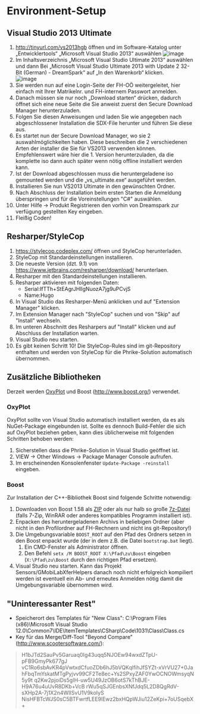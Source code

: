 # Environment-Setup
## Visual Studio 2013 Ultimate
1.	http://tinyurl.com/vs2013hgb öffnen und im Software-Katalog unter „Entwicklertools“ „Microsoft Visual Studio 2013“ auswählen
![image](https://gitlab.com/uploads/OperationPhrike/phrike/0a42ddb03a/image.png)
2.	Im Inhaltsverzeichnis „Microsoft Visual Studio Ultimate 2013“ auswählen und dann Bei „Microsoft Visual Studio Ultimate 2013 with Update 2 32-Bit (German) - DreamSpark“ auf „In den Warenkorb“ klicken.  
![image](https://gitlab.com/uploads/OperationPhrike/phrike/99af93490d/image.png)
3.	Sie werden nun auf eine Login-Seite der FH-OÖ weitergeleitet, hier einfach mit Ihrer Matrikelnr. und FH-internem Passwort anmelden. 
4.	Danach müssen sie nur noch „Download starten“ drücken, dadurch öffnet sich eine neue Seite die Sie anweist zuerst den Secure Download Manager herunterzuladen.
5.	Folgen Sie diesen Anweisungen und laden Sie wie angegeben nach abgeschlossener Installation die SDX-File herunter und führen Sie diese aus.
6.	Es startet nun der Secure Download Manager, wo sie 2 auswahlmöglichkeiten haben. Diese beschreiben die 2 verschiedenen Arten der installer die Sie für VS2013 verwenden können. Empfehlenswert wäre hier die 1. Version herunterzuladen, da die komplette iso dann auch später wenn nötig offline installiert werden kann. 
7.	Ist der Download abgeschlossen muss die heruntergeladene iso gemounted werden und die „vs_ultimate.exe“ ausgeführt werden.
8.	Installieren Sie nun VS2013 Ultimate in den gewünschten Ordner. 
9.	Nach Abschluss der Installation beim ersten Starten die Anmeldung überspringen und für die Voreinstellungen "C#" auswählen.
10.	Unter Hilfe -> Produkt Registrieren den vorhin von Dreamspark zur verfügung gestellten Key eingeben. 
11.	Fleißig Coden!

## Resharper/StyleCop
1. https://stylecop.codeplex.com/ öffnen und StyleCop herunterladen.
2. StyleCop mit Standardeinstellungen installieren.
3. Die neueste Version (dzt. 9.1) von https://www.jetbrains.com/resharper/download/ herunterlaen.
4. Resharper mit den Standardeinstellungen installieren.
5. Resharper aktivieren mit folgenden Daten:
    * Serial:IfTTh+StEAgrJHllgNuozA7jg9uPCvjS
    * Name:Hugo
6. In Visual Studio das Resharper-Menü anklicken und auf "Extension Manager" klicken. 
7. Im Extension Manager nach "StyleCop" suchen und von "Skip" auf "Install" wechseln. 
8. Im unteren Abschnitt des Resharpers auf "Install" klicken und auf Abschluss der Installation warten.
9. Visual Studio neu starten.
10. Es gibt keinen Schritt 10! Die StyleCop-Rules sind im
    git-Repository enthalten und werden von StyleCop für die
    Phrike-Solution automatisch übernommen.

## Zusätzliche Bibliotheken
Derzeit werden [OxyPlot](http://oxyplot.org/) und Boost (http://www.boost.org/) verwendet.

### OxyPlot

OxyPlot sollte von Visual Studio automatisch installiert werden, da es als NuGet-Package eingebunden
ist. Sollte es dennoch Build-Fehler die sich auf OxyPlot beziehen geben, kann dies üblicherweise mit
folgenden Schritten behoben werden:

1. Sicherstellen dass die Phrike-Solution in Visual Studio geöffnet ist.
2. VIEW -> Other Windows -> Package Manager Console aufrufen.
3. Im erscheinenden Konsolenfenster `Update-Package -reinstall` eingeben.

### Boost

Zur Installation der C++-Bibliothek Boost sind folgende Schritte notwendig:

1. Downloaden von Boost 1.58 als [ZIP](http://sourceforge.net/projects/boost/files/boost/1.58.0/boost_1_58_0.zip/download)
   oder als nur halb so große [7z-Datei](http://sourceforge.net/projects/boost/files/boost/1.58.0/boost_1_58_0.7z/download)
   (falls 7-Zip, WinRAR oder anderes kompatibles Programm installiert ist).
2. Enpacken des heruntergeladenen Archivs in beliebigen Ordner (aber nicht in den Profilordner auf FH-Rechnern und nicht
   ins git-Repository!)
3. Die Umgebungsvariable `BOOST_ROOT` auf den Pfad des Ordners setzen in den Boost enpackt wurde (der in dem z.B. die
   Datei `bootstrap.bat` liegt).
   1. Ein CMD-Fenster als Administrator öffnen.
   2. Den Befehl `setx /M BOOST_ROOT X:\Pfad\zu\Boost` eingeben (`X:\Pfad\zu\Boost` durch den richtigen Pfad ersetzen).
4. Visual Studio neu starten. Kann das Projekt Sensors/GMobiLabXferHelpers danach
   noch nicht erfolgreich kompiliert werden ist eventuell ein Ab- und erneutes Anmelden nötig
   damit die Umgebungsvariable übernommen wird.

## "Uninteressanter Rest"
*	Speicherort des Templates für "New Class":
C:\Program Files (x86)\Microsoft Visual Studio 12.0\Common7\IDE\ItemTemplates\CSharp\Code\1031\Class\Class.cs
*	Key für das Merge/Diff-Tool "Beyond Compare" (http://www.scootersoftware.com/):

> H1bJTd2SauPv5Garuaq0Ig43uqq5NJOEw94wxdZTpU-pFB9GmyPk677gJ
> vC1Ro6sbAvKR4pVwtxdCfuoZDb6hJ5bVQKqlfihJfSYZt-xVrVU27+0Ja
> hFbqTmYskatMTgPyjvv99CF2Te8ec+Ys2SPxyZAF0YwOCNOWmsyqN5y9t
> q2Kw2pjoiDs5gIH-uw5U49JzOB6otS7kThBJE-H9A76u4uUvR8DKb+VcB
> rWu5qSJGEnbsXNfJdq5L2D8QgRdV-sXHp2A-7j1X2n4WIISvU1V9koIyS
> NisHFBTcWJS0sC5BTFwrtfLEE9lEwz2bxHQpWJiu12ZeKpi+7oUSqebX+